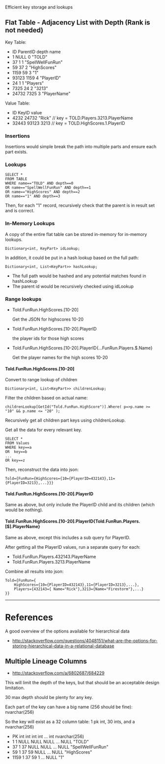 Efficient key storage and lookups


## Flat Table - Adjacency List with Depth (Rank is not needed)

Key Table:

- ID	ParentID	depth	name
- 1		NULL		0		"TOLD"
- 37	1			1		"SpellWellFunRun"
- 59	37			2		"HighScores"
- 1159	59			3		"1"
- 93123	1159		4		"PlayerID"
- 24	1			1		"Players"
- 7325	24			2		"3213"	
- 24732	7325		3		"PlayerName"	

Value Table:

- ID	KeyID	value
- 4232	24732	"Rick" 	// key = TOLD.Players.3213.PlayerName
- 32443	93123	3213 	// key = TOLD.HighScores.1.PlayerID
	

### Insertions

Insertions would simple break the path into multiple parts and ensure each part exists.

### Lookups

	SELECT *
	FROM TABLE
	WHERE name=="TOLD" AND depth==0
	OR name=="SpellWellFunRun" AND depth==1
	OR name=="HighScores" AND depth==2
	OR name=="1" AND depth==3

Then, for each "1" record, recursively check that the parent is in result set and is correct.

### In-Memory Lookups

A copy of the entire flat table can be stored in-memory for in-memory lookups. 

	Dictionary<int, KeyPart> idLookup;

In addition, it could be put in a hash lookup based on the full path:

	Dictionary<int, List<KeyPart>> hashLookup;

- The full path would be hashed and any potential matches found in hashLookup
- The parent id would be recursively checked using idLookup

### Range lookups


- Told.FunRun.HighScores.[10-20] 
	
	Get the JSON for highscores 10-20

- Told.FunRun.HighScores.[10-20].PlayerID

	the player ids for those high scores

- Told.FunRun.HighScores.[10-20].PlayerID{...FunRun.Players.$.Name}

	Get the player names for the high scores 10-20

#### Told.FunRun.HighScores.[10-20]

Convert to range lookup of children

	Dictionary<int, List<KeyPart>> childrenLookup;

Filter the children based on actual name:

	childrenLookup[GetId("Told.FunRun.HighScore")].Where( p=>p.name >= "10" && p.name <= "20" );

Recursively get all children part keys using childrenLookup.

Get all the data for every relevant key.

	SELECT *
	FROM Values
	WHERE key==a
	OR	key==b
	...
	OR key==z

Then, reconstruct the data into json:

	Told={FunRun={HighScores={10={PlayerID=432143},11={PlayerID=3213},...}}}


#### Told.FunRun.HighScores.[10-20].PlayerID

Same as above, but only include the PlayerID child and its children (which would be nothing).

#### Told.FunRun.HighScores.[10-20].PlayerID{Told.FunRun.Players.[$].PlayerName}

Same as above, except this includes a sub query for PlayerID.

After getting all the PlayerID values, run a separate query for each:

- Told.FunRun.Players.432143.PlayerName
- Told.FunRun.Players.3213.PlayerName

Combine all results into json:

	Told={FunRun={
		HighScores={10={PlayerID=432143},11={PlayerID=3213},...},
		Players={432143={ Name="Rick"},3213={Name="Firestorm"},...}
	}}



---

# References

A good overview of the options available for hierarchical data

- http://stackoverflow.com/questions/4048151/what-are-the-options-for-storing-hierarchical-data-in-a-relational-database

## Multiple Lineage Columns

- http://stackoverflow.com/a/6802687/684229

This will limit the depth of the keys, but that should be an acceptable design limitation.

30 max depth should be plenty for any key.

Each part of the key can have a big name (256 should be fine): nvarchar(256)


So the key will exist as a 32 column table: 1 pk int, 30 ints, and a nvarchar(256)

- PK	int	int		int		int		...	int		nvarchar(256)
- 1		1	NULL	NULL	NULL	...	NULL	"TOLD"
- 37	1 	37 		NULL	NULL	...	NULL	"SpellWellFunRun"
- 59	1 	37 		59		NULL	...	NULL	"HighScores"
- 1159	1 	37 		59		1		...	NULL	"1"

